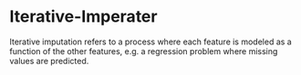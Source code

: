 # Iterative-Imperater
Iterative imputation refers to a process where each feature is modeled as a function of the other features, e.g. a regression problem where missing values are predicted.
